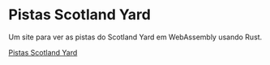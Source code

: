 # Pistas Scotland Yard

Um site para ver as pistas do Scotland Yard em WebAssembly usando Rust.

[Pistas Scotland Yard](https://igorfs10.github.io/pistas_scotland/index.html)